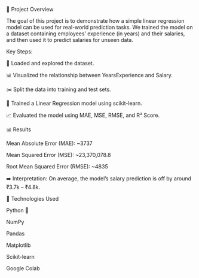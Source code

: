 📌 Project Overview

The goal of this project is to demonstrate how a simple linear regression model can be used for real-world prediction tasks.
We trained the model on a dataset containing employees’ experience (in years) and their salaries, and then used it to predict salaries for unseen data.

Key Steps:

📂 Loaded and explored the dataset.

📊 Visualized the relationship between YearsExperience and Salary.

✂️ Split the data into training and test sets.

🤖 Trained a Linear Regression model using scikit-learn.

📈 Evaluated the model using MAE, MSE, RMSE, and R² Score.

📊 Results

Mean Absolute Error (MAE): ~3737

Mean Squared Error (MSE): ~23,370,078.8

Root Mean Squared Error (RMSE): ~4835


➡️ Interpretation: On average, the model’s salary prediction is off by around ₹3.7k – ₹4.8k.

🚀 Technologies Used

Python 🐍

NumPy

Pandas

Matplotlib

Scikit-learn

Google Colab
